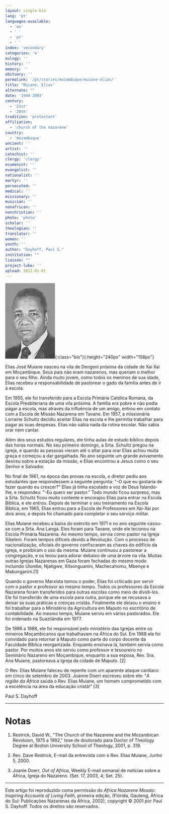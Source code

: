 ```yaml
---
layout: single-bio
lang: 'pt'
languages-available:
  - 'en'
  - ' '
  - 'pt'
  - ' '
index: 'secondary'
categories: 'm'
eulogy: ''
history: ''
memory: ''
obituary: ''
permalink: '/pt/stories/mozambique/muiane-elias/'
title: "Muiane, Elias"
alternate: ""
date: '1944-2003'
century:
  - '21st'
  - '20th'
tradition: 'protestant'
affiliation:
  - 'church of the nazarene'
country:
  - 'mozambique'
ancient: ''
artist: ''
catechist: ''
clergy: 'clergy'
ecumenist: ''
evangelist: ''
nationalist: ''
martyr: ''
persecuted: ''
medical: ''
missionary: ''
musician: ''
nonafrican: ''
nonchristian: ''
photo: 'photo'
scholar: ''
theologian: ''
translator: ''
women: ''
youth: ''
author: "Dayhoff, Paul S."
institution: ""
liaison: ""
project-luke: ''
upload: 2011-01-01
---
```


![Elias Muiane](/images/bio-pics/mozambique/muiane-elias/muiane_elias.jpg){:class="bio"}{:height="240px" width="158px"}

Elias José Muiane nasceu na vila de Dengeni próxima da cidade de Xai Xai em Moçambique. Seus pais não eram nazarenos, mas queriam o melhor para o seu filho. Ainda muito jovem, como todos os meninos de sua idade, Elias recebeu a responsabilidade de pastorear o gado da família antes de ir à escola.

Em 1955, ele foi transferido para a Escola Primária Católica Romana, da Escola Presbiteriana de uma vila próxima. A família era pobre e não podia pagar a escola, mas através da influência de um amigo, entrou em contato com a Escola de Missão Nazarena em Tavane. Em 1957, a missionária Lorraine Schultz decidiu aceitar Elias na escola e lhe permitia trabalhar para pagar as suas despesas. Elias não sabia nada da rotina escolar. Não sabia orar nem cantar.

Além dos seus estudos regulares, ele tinha aulas de estudo bíblico depois das horas normais. No seu primeiro domingo, a Srta. Schultz pregou na igreja, e quando as pessoas vieram até o altar para orar Elias achou muita graça e começou a dar gargalhada. No ano seguinte um grande avivamento desceu sobre a estação da missão, e Elias encontrou a Jesus como o seu Senhor e Salvador.

No final de 1961, na época das provas na escola, o diretor pediu aos estudantes que respondessem a seguinte pergunta: "-O que eu gostaria de fazer quando eu crescer?" Elias já tinha escutado a voz de Deus falando-lhe, e respondeu: "-Eu quero ser pastor." Todo mundo ficou surpreso, mas a Srta. Schultz ficou muito contente e encorajou Elias para entrar na Escola Bíblica, e ele entrou. Depois de terminar o seu treinamento na Escola Bíblica, em 1965, Elias entrou para a Escola de Professores em Xai-Xai por dois anos, e depois foi chamado para completar o seu serviço militar.

Elias Muiane recebeu a baixa do exército em 1971 e no ano seguinte casou-se com a Srta. Ana Langa. Eles foram para Tavane, onde ele lecionou na Escola Primária Nazarena. Ao mesmo tempo, servia como pastor na Igreja Xikeleni. Foram tempos difíceis devido a Revolução. Com o processo de nacionalização, oficiais do governo confiscaram as chaves do edifício da igreja, e proibiram o uso da mesma. Muiane continuou a pastorear a congregação, e os levou para adorar debaixo de uma árvore na vila. Muitas outras Igrejas Nazarenas em Gaza foram fechadas do mesmo modo incluindo Ulombe, Njatigwe, Xitsonguanini, Machecahomu, Mbenye e Mabunganini.[1]

Quando o governo Marxista tomou o poder, Elias foi criticado por servir com o pastor e professor ao mesmo tempo. Todos os professores da Escola Nazarena foram transferidos para outras escolas como meio de dividi-los. Ele foi transferido de uma escola para outra, porque ele se recusava a deixar as suas práticas e crenças cristãs. Finalmente ele deixou o ensino e foi trabalhar para o Ministério da Agricultura em Maputo no escritório de contabilidade. Ao mesmo tempo, Muiane serviu em vários pastorados. Ele foi ordenado na Suazilândia em 1977.

De 1986 a 1988, ele foi responsável pelo ministério das Igrejas entre os mineiros Moçambicanos que trabalhavam na África do Sul. Em 1988 ele foi convidado para retornar à Maputo como parte do corpo docente da Faculdade Bíblica reorganizada. Enquanto ensinava lá, também servia como pastor. Por muitos anos ele serviu como professor e tesoureiro no Seminário Nazareno em Moçambique, enquanto a sua esposa, Rev. Sra. Ana Muiane, pastoreava a Igreja da cidade de Maputo. [2]

O Rev. Elias Muiane  faleceu de repente com um aparente ataque cardíaco em cinco de setembro de 2003. Joanne Doerr escreveu sobre ele: "*A região da África* saúda o Rev. Elias Muiane, um homem comprometido com a excelência na área da educação cristã!" [3]

Paul S. Dayhoff

---

# Notas

1. Restrick, David W., "The Church of the Nazarene and the Mozambican Revoluion, 1975 a 1982," tese de doutorado para Doctor of Theology Degree at Boston University School of Theology, 2001, p. 319.

2. Rev. Dave Restrick, E-mail da entrevista com o Rev. Elias Muiane, Junho 5, 2000.

3. Joanie Doerr, *Out of Africa*, Weekly E-mail semanal de notícias sobre a África, Igreja do Nazareno. (Set. 17, 2003, 4; Set. 25).

---

Este artigo foi reproduzido coma permissão do *Africa Nazarene Mosaic: Inspiring Accounts of Living Faith*, primeira edição, (Flórida, Gauteng, África do Sul: Publicações Nazarenas da África, 2002), copyright © 2001 por Paul S. Dayhoff. Todos os direitos são reservados.
